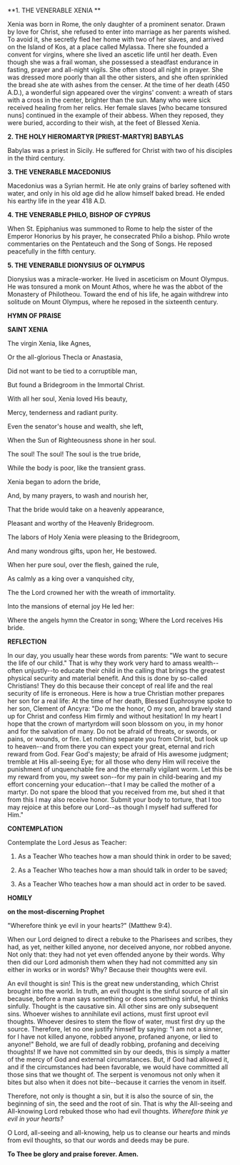 
**1. THE VENERABLE XENIA
**

Xenia was born in Rome, the only daughter of a prominent senator. Drawn by love for Christ, she refused to enter into marriage as her parents wished. To avoid it, she secretly fled her home with two of her slaves, and arrived on the Island of Kos, at a place called Mylassa. There she founded a convent for virgins, where she lived an ascetic life until her death. Even though she was a frail woman, she possessed a steadfast endurance in fasting, prayer and all-night vigils. She often stood all night in prayer. She was dressed more poorly than all the other sisters, and she often sprinkled the bread she ate with ashes from the censer. At the time of her death (450 A.D.), a wonderful sign appeared over the virgins' convent: a wreath of stars with a cross in the center, brighter than the sun. Many who were sick received healing from her relics. Her female slaves [who became tonsured nuns] continued in the example of their abbess. When they reposed, they were buried, according to their wish, at the feet of Blessed Xenia.

**2. THE HOLY HIEROMARTYR [PRIEST-MARTYR] BABYLAS**

Babylas was a priest in Sicily. He suffered for Christ with two of his disciples in the third century.

**3. THE VENERABLE MACEDONIUS**

Macedonius was a Syrian hermit. He ate only grains of barley softened with water, and only in his old age did he allow himself baked bread. He ended his earthy life in the year 418 A.D.

**4. THE VENERABLE PHILO, BISHOP OF CYPRUS**

When St. Epiphanius was summoned to Rome to help the sister of the Emperor Honorius by his prayer, he consecrated Philo a bishop. Philo wrote commentaries on the Pentateuch and the Song of Songs. He reposed peacefully in the fifth century.

**5. THE VENERABLE DIONYSIUS OF OLYMPUS**

Dionysius was a miracle-worker. He lived in asceticism on Mount Olympus. He was tonsured a monk on Mount Athos, where he was the abbot of the Monastery of Philotheou. Toward the end of his life, he again withdrew into solitude on Mount Olympus, where he reposed in the sixteenth century.



**HYMN OF PRAISE**

**SAINT XENIA**

The virgin Xenia, like Agnes,

Or the all-glorious Thecla or Anastasia,

Did not want to be tied to a corruptible man,

But found a Bridegroom in the Immortal Christ.

With all her soul, Xenia loved His beauty,

Mercy, tenderness and radiant purity.

Even the senator's house and wealth, she left,

When the Sun of Righteousness shone in her soul.

The soul! The soul! The soul is the true bride,

While the body is poor, like the transient grass.

Xenia began to adorn the bride,

And, by many prayers, to wash and nourish her,

That the bride would take on a heavenly appearance,

Pleasant and worthy of the Heavenly Bridegroom.

The labors of Holy Xenia were pleasing to the Bridegroom,

And many wondrous gifts, upon her, He bestowed.

When her pure soul, over the flesh, gained the rule,

As calmly as a king over a vanquished city,

The the Lord crowned her with the wreath of immortality.

Into the mansions of eternal joy He led her:

Where the angels hymn the Creator in song;
Where the Lord receives His bride.

**REFLECTION**

In our day, you usually hear these words from parents: "We want to secure the life of our child." That is why they work very hard to amass wealth--often unjustly--to educate their child in the calling that brings the greatest physical security and material benefit. And this is done by so-called Christians! They do this because their concept of real life and the real security of life is erroneous. Here is how a true Christian mother prepares her son for a real life: At the time of her death, Blessed Euphrosyne spoke to her son, Clement of Ancyra: "Do me the honor, O my son, and bravely stand up for Christ and confess Him firmly and without hesitation! In my heart I hope that the crown of martyrdom will soon blossom on you, in my honor and for the salvation of many. Do not be afraid of threats, or swords, or pains, or wounds, or fire. Let nothing separate you from Christ, but look up to heaven--and from there you can expect your great, eternal and rich reward from God. Fear God's majesty; be afraid of His awesome judgment; tremble at His all-seeing Eye; for all those who deny Him will receive the punishment of unquenchable fire and the eternally vigilant worm. Let this be my reward from you, my sweet son--for my pain in child-bearing and my effort concerning your education--that I may be called the mother of a martyr. Do not spare the blood that you received from me, but shed it that from this I may also receive honor. Submit your body to torture, that I too may rejoice at this before our Lord--as though I myself had suffered for Him."


**CONTEMPLATION**

Contemplate the Lord Jesus as Teacher:

1.  As a Teacher Who teaches how a man should think in order to be saved;

1.  As a Teacher Who teaches how a man should talk in order to be saved;

1.  As a Teacher Who teaches how a man should act in order to be saved.



**HOMILY**

**on the most-discerning Prophet**

"Wherefore think ye evil in your hearts?" (Matthew 9:4).

When our Lord deigned to direct a rebuke to the Pharisees and scribes, they had, as yet, neither killed anyone, nor deceived anyone, nor robbed anyone. Not only that: they had not yet even offended anyone by their words. Why then did our Lord admonish them when they had not committed any sin either in works or in words? Why? Because their thoughts were evil.

An evil thought is sin! This is the great new understanding, which Christ brought into the world. In truth, an evil thought is the sinful source of all sin because, before a man says something or does something sinful, he thinks sinfully. Thought is the causative sin. All other sins are only subsequent sins. Whoever wishes to annihilate evil actions, must first uproot evil thoughts. Whoever desires to stem the flow of water, must first dry up the source. Therefore, let no one justify himself by saying: "I am not a sinner, for I have not killed anyone, robbed anyone, profaned anyone, or lied to anyone!" Behold, we are full of deadly robbing, profaning and deceiving thoughts! If we have not committed sin by our deeds, this is simply a matter of the mercy of God and external circumstances. But, if God had allowed it, and if the circumstances had been favorable, we would have committed all those sins that we thought of. The serpent is venomous not only when it bites but also when it does not bite--because it carries the venom in itself.

Therefore, not only is thought a sin, but it is also the source of sin, the beginning of sin, the seed and the root of sin. That is why the All-seeing and All-knowing Lord rebuked those who had evil thoughts. *Wherefore think ye evil in your hearts?*

O Lord, all-seeing and all-knowing, help us to cleanse our hearts and minds from evil thoughts, so that our words and deeds may be pure.

**To Thee be glory and praise forever. Amen.**

 

